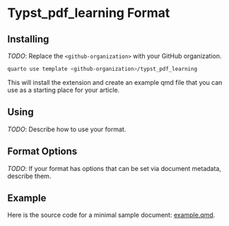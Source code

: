# Typst_pdf_learning Format

## Installing

*TODO*: Replace the `<github-organization>` with your GitHub organization.

```bash
quarto use template <github-organization>/typst_pdf_learning
```

This will install the extension and create an example qmd file that you can use as a starting place for your article.

## Using

*TODO*: Describe how to use your format.

## Format Options

*TODO*: If your format has options that can be set via document metadata, describe them.

## Example

Here is the source code for a minimal sample document: [example.qmd](example.qmd).

